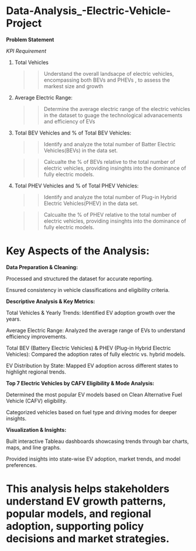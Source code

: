 # Data-Analysis_-Electric-Vehicle-Project

**Problem Statement**

*KPI Requirement*

1. Total Vehicles
   
   >> Understand the overall landsacpe of electric vehicles, encompassing both BEVs and PHEVs , to assess the markest size and growth

2. Average Electric Range:

   >> Determine the average electric range of the electric vehicles in the dataset to guage the technological advanacements and efficiency of EVs

3. Total BEV Vehicles and % of Total BEV Vehicles:

    >> Identify and analyze the total number of Batter Electric Vehicles(BEVs) in the data set.
    
    >> Calcualte the % of BEVs relative to the total number of electric vehicles, providing insinghts into the dominance of fully electric models.
    
4. Total PHEV Vehicles and % of Total PHEV Vehicles:

    >> Identify and analyze the total number of Plug-in Hybrid Electric Vehicles(PHEV) in the data set.
    
    >> Calcualte the % of PHEV relative to the total number of electric vehicles, providing insinghts into the dominance of fully electric models.


# Key Aspects of the Analysis:

**Data Preparation & Cleaning:**

Processed and structured the dataset for accurate reporting.

Ensured consistency in vehicle classifications and eligibility criteria.

**Descriptive Analysis & Key Metrics:**

Total Vehicles & Yearly Trends: Identified EV adoption growth over the years.

Average Electric Range: Analyzed the average range of EVs to understand efficiency improvements.

Total BEV (Battery Electric Vehicles) & PHEV (Plug-in Hybrid Electric Vehicles): Compared the adoption rates of fully electric vs. hybrid models.

EV Distribution by State: Mapped EV adoption across different states to highlight regional trends.

**Top 7 Electric Vehicles by CAFV Eligibility & Mode Analysis:**

Determined the most popular EV models based on Clean Alternative Fuel Vehicle (CAFV) eligibility.

Categorized vehicles based on fuel type and driving modes for deeper insights.

**Visualization & Insights:**

Built interactive Tableau dashboards showcasing trends through bar charts, maps, and line graphs.

Provided insights into state-wise EV adoption, market trends, and model preferences.

# This analysis helps stakeholders understand EV growth patterns, popular models, and regional adoption, supporting policy decisions and market strategies.
